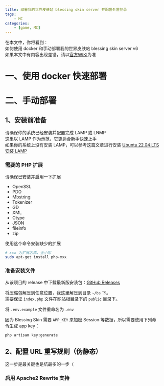 ```yaml
---
title: 部署我的世界皮肤站 blessing skin server 并配置外置登录
tags:
    - MC
categories:
    - [game, MC]
---
```


在本文中，你将看到：  
如何使用 docker 和手动部署我的世界皮肤站 blessing skin server v6  
如果本文中有内容出现差错，请以[官方WIKI](https://blessing.netlify.app/)为准
<!-- more -->

# 一、使用 docker 快速部署


# 二、手动部署

## 1、安装前准备

请确保你的系统已经安装并配置完成 LAMP 或 LNMP  
这里以 LAMP 作为示范，它更适合新手快速上手  
如果你的系统上没有安装 LAMP，可以参考这篇文章进行安装 [Ubuntu 22.04 LTS 安装 LAMP](https://saymd-moe.github.io/2022/05/Ubuntu-20-04-%E5%AE%89%E8%A3%85-LAMP/)

### 需要的 PHP 扩展
请确保已安装并启用一下扩展
- OpenSSL
- PDO
- Mbstring
- Tokenizer
- GD
- XML
- Ctype
- JSON
- fileinfo
- zip  

使用这个命令安装缺少的扩展
```bash
# xxx 为扩展名称，全小写
sudo apt-get install php-xxx
```

### 准备安装文件

从该项目的 release 中下载最新版安装包：[GitHub Releases](https://github.com/bs-community/blessing-skin-server/releases)

将压缩包解压到任意位置，我这里解压到目录 ```~/bs``` 下。  
需要保证 ```index.php``` 文件在网站根目录下的 ```public``` 目录下。  

将 ```.env.example``` 文件重命名为 ```.env```

因为 Blessing Skin 需要 ```APP_KEY``` 来加密 Session 等数据，所以需要使用下列命令生成 app key：
```bash
php artisan key:generate
```

## 2、配置 URL 重写规则（伪静态）

这一步是最关键也是坑最多的一步（

### 启用 Apache2 Rewrite 支持